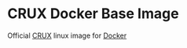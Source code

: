 # CRUX Docker Base Image

Official [CRUX](https://crux.nu/) linux image for [Docker](https://www.docker.com)

